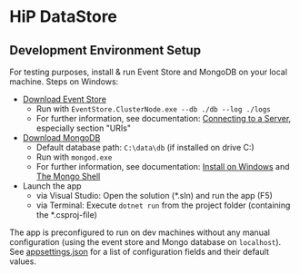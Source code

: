 # HiP DataStore

## Development Environment Setup
For testing purposes, install & run Event Store and MongoDB on your local machine. Steps on Windows:
* [Download Event Store](https://eventstore.org/downloads/)
    * Run with `EventStore.ClusterNode.exe --db ./db --log ./logs`
    * For further information, see documentation: [Connecting to a Server](https://eventstore.org/docs/dotnet-api/4.0.0/connecting-to-a-server/), especially section "URIs"
* [Download MongoDB](https://www.mongodb.com/download-center?jmp=docs)
    * Default database path: `C:\data\db` (if installed on drive C:)
    * Run with `mongod.exe`
    * For further information, see documentation: [Install on Windows](https://docs.mongodb.com/manual/tutorial/install-mongodb-on-windows/) and [The Mongo Shell](https://docs.mongodb.com/manual/mongo/)
* Launch the app
  * via Visual Studio: Open the solution (*.sln) and run the app (F5)
  * via Terminal: Execute `dotnet run` from the project folder (containing the *.csproj-file)

The app is preconfigured to run on dev machines without any manual configuration (using the event store and Mongo database on `localhost`). See [appsettings.json](https://github.com/HiP-App/HiP-DataStore/blob/develop/HiP-DataStore/appsettings.json) for a list of configuration fields and their default values.
